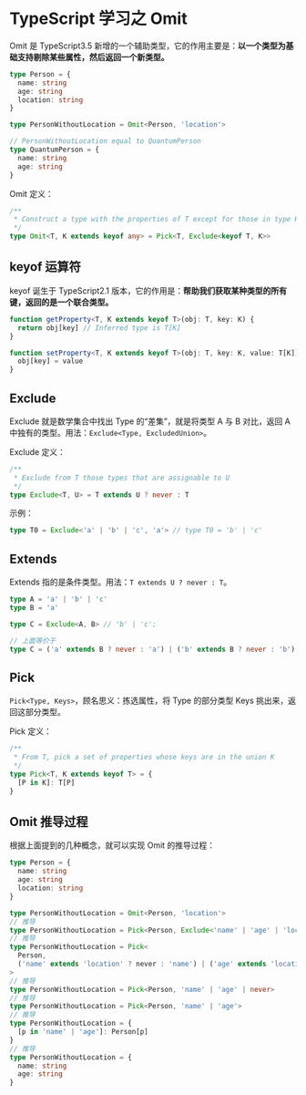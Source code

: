# TypeScript 学习之 Omit

Omit 是 TypeScript3.5 新增的一个辅助类型，它的作用主要是：**以一个类型为基础支持剔除某些属性，然后返回一个新类型。**

```typescript
type Person = {
  name: string
  age: string
  location: string
}

type PersonWithoutLocation = Omit<Person, 'location'>

// PersonWithoutLocation equal to QuantumPerson
type QuantumPerson = {
  name: string
  age: string
}
```

Omit 定义：

```typescript
/**
 * Construct a type with the properties of T except for those in type K.
 */
type Omit<T, K extends keyof any> = Pick<T, Exclude<keyof T, K>>
```

## keyof 运算符

keyof 诞生于 TypeScript2.1 版本，它的作用是：**帮助我们获取某种类型的所有键，返回的是一个联合类型。**

```typescript
function getProperty<T, K extends keyof T>(obj: T, key: K) {
  return obj[key] // Inferred type is T[K]
}

function setProperty<T, K extends keyof T>(obj: T, key: K, value: T[K]) {
  obj[key] = value
}
```

## Exclude

Exclude 就是数学集合中找出 Type 的“差集”，就是将类型 A 与 B 对比，返回 A 中独有的类型。用法：`Exclude<Type, ExcludedUnion>`。

Exclude 定义：

```typescript
/**
 * Exclude from T those types that are assignable to U
 */
type Exclude<T, U> = T extends U ? never : T
```

示例：

```typescript
type T0 = Exclude<'a' | 'b' | 'c', 'a'> // type T0 = 'b' | 'c'
```

## Extends

Extends 指的是条件类型。用法：`T extends U ? never : T`。

```typescript
type A = 'a' | 'b' | 'c'
type B = 'a'

type C = Exclude<A, B> // 'b' | 'c';

// 上面等价于
type C = ('a' extends B ? never : 'a') | ('b' extends B ? never : 'b') | ('c' extends B ? never : 'c') // 'b' | 'c';
```

## Pick

`Pick<Type, Keys>`，顾名思义：拣选属性，将 Type 的部分类型 Keys 挑出来，返回这部分类型。

Pick 定义：

```typescript
/**
 * From T, pick a set of properties whose keys are in the union K
 */
type Pick<T, K extends keyof T> = {
  [P in K]: T[P]
}
```

## Omit 推导过程

根据上面提到的几种概念，就可以实现 Omit 的推导过程：

```typescript
type Person = {
  name: string
  age: string
  location: string
}

type PersonWithoutLocation = Omit<Person, 'location'>
// 推导
type PersonWithoutLocation = Pick<Person, Exclude<'name' | 'age' | 'location', 'location'>>
// 推导
type PersonWithoutLocation = Pick<
  Person,
  ('name' extends 'location' ? never : 'name') | ('age' extends 'location' ? never : 'age') | ('location' extends 'location' ? never : 'location')
>
// 推导
type PersonWithoutLocation = Pick<Person, 'name' | 'age' | never>
// 推导
type PersonWithoutLocation = Pick<Person, 'name' | 'age'>
// 推导
type PersonWithoutLocation = {
  [p in 'name' | 'age']: Person[p]
}
// 推导
type PersonWithoutLocation = {
  name: string
  age: string
}
```
